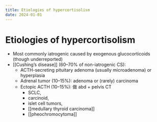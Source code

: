 ```yaml
---
title: Etiologies of hypercortisolism
date: 2024-01-01
---
```


# Etiologies of hypercortisolism

- Most commonly iatrogenic caused by exogenous glucocorticoids (though underreported)
- [[Cushing’s disease]] (60–70% of non-iatrogenic CS):
  - ACTH-secreting pituitary adenoma (usually microadenoma) or hyperplasia
  - Adrenal tumor (10–15%): adenoma or (rarely) carcinoma
  - Ectopic ACTH (10–15%): 做 abd + pelvis CT
    - SCLC,
    - carcinoid,
    - islet cell tumors,
    - [[medullary thyroid carcinoma]]
    - [[pheochromocytoma]]
